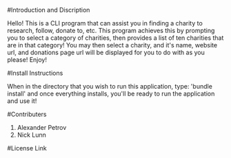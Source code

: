 #Introduction and Discription 

Hello! This is a CLI program that can assist you in finding a charity to research, follow, donate to, etc. This program achieves this by prompting you to select a category of charities, then provides a list of ten charities that are in that category! You may then select a charity, and it's name, website url, and donations page url will be displayed for you to do with as you please! Enjoy!


#Install Instructions

When in the directory that you wish to run this application, type: 'bundle install' and once everything installs, you'll be ready to run the application and use it!


#Contributers

1. Alexander Petrov
2. Nick Lunn


#License Link

